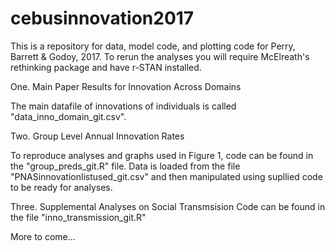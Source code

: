# cebusinnovation2017
This is a repository for data, model code, and plotting code for Perry, Barrett &amp; Godoy, 2017. To rerun the analyses you will require McElreath's rethinking package and have r-STAN installed.

One. Main Paper Results for Innovation Across Domains

The main datafile of innovations of individuals is called "data_inno_domain_git.csv". 

Two. Group Level Annual Innovation Rates

To reproduce analyses and graphs used in Figure 1, code can be found in the "group_preds_git.R" file. Data is loaded from the file "PNASinnovationlistused_git.csv" and then manipulated using supllied code to be ready for analyses.

Three. Supplemental Analyses on Social Transmsision 
Code can be found in the file "inno_transmission_git.R"

More to come...
